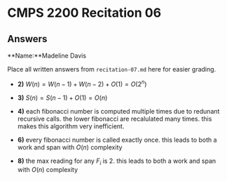 # CMPS 2200 Recitation 06
## Answers

**Name:**Madeline Davis



Place all written answers from `recitation-07.md` here for easier grading.



- **2)** $W(n)= W(n-1)+W(n-2)+O(1) = O(2^n)$

- **3)** $S(n)=S(n-1)+O(1)=O(n)$

- **4)** each fibonacci number is computed multiple times due to redunant recursive calls. the lower fibonacci are recalulated many times. this makes this algorithm very inefficient.

- **6)** every fibonacci number is called exactly once. this leads to both a work and span with $O(n)$ complexity

- **8)** the max reading for any $F_i$ is 2. this leads to both a work and span with $O(n)$ complexity
